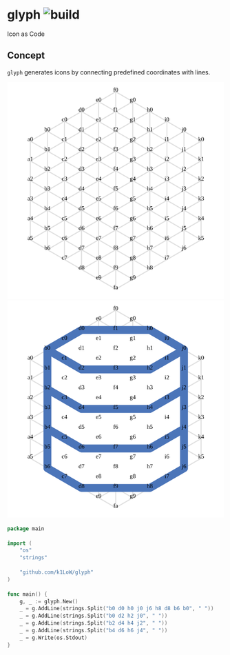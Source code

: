 # glyph ![build](https://github.com/k1LoW/glyph/workflows/build/badge.svg)

Icon as Code

## Concept

`glyph` generates icons by connecting predefined coordinates with lines.

![img](img/coordinates.svg)![img](img/database_with_c.svg)

``` go
package main

import (
	"os"
	"strings"

	"github.com/k1LoW/glyph"
)

func main() {
	g, _ := glyph.New()
	_ = g.AddLine(strings.Split("b0 d0 h0 j0 j6 h8 d8 b6 b0", " "))
	_ = g.AddLine(strings.Split("b0 d2 h2 j0", " "))
	_ = g.AddLine(strings.Split("b2 d4 h4 j2", " "))
	_ = g.AddLine(strings.Split("b4 d6 h6 j4", " "))
	_ = g.Write(os.Stdout)
}
```
